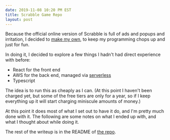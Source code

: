 ```yaml
---
date: 2019-11-08 10:20 PM EST
title: Scrabble Game Repo
layout: post
---
```


Because the official online version of Scrabble is full of ads and popups and irritation, I decided to [make my own](https://github.com/MicahChalmer/mm-wordgame-public), to keep my programming chops up and just for fun.

In doing it, I decided to explore a few things I hadn't had direct experience with before:

- React for the front end
- AWS for the back end, managed via [serverless](https://serverless.com/)
- Typescript

The idea is to run this as cheaply as I can. (At this point I haven't been charged yet, but some of the free tiers are only for a year, so if I keep everything up it will start charging miniscule amounts of money.)

At this point it does most of what I set out to have it do, and I'm pretty much done with it. The following are some notes on what I ended up with, and what I thought about while doing it.

The rest of the writeup is in the README of [the repo](https://github.com/MicahChalmer/mm-wordgame-public).
